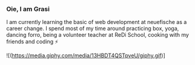 ### Oie, I am Grasi 

I am currently learning the basic of web development at neuefische as a career change. I spend most of my time around practicing box, yoga, dancing forro, being a volunteer teacher at ReDi School, cooking with my friends and coding ⚡

![(https://media.giphy.com/media/13HBDT4QSTpveU/giphy.gif)]



<!--
**grasipacheco/grasipacheco** is a ✨ _special_ ✨ repository because its `README.md` (this file) appears on your GitHub profile.

<img src="https://media.giphy.com/media/LnQjpWaON8nhr21vNW/giphy.gif" width="60">  

Here are some ideas to get you started:

- 🌱 I'm currently learning the basic of web development at neue fische
- 🤔 I’m looking for help with Shell and Markdown. If you stumble upon my profile and have some fun treasure hunt to practice Shell, send me the link :)
- 💬 Ask me about Manaus, Brazilian music and food in general 
- 😄 Pronouns: she/her
-   Fun fact: I decided to live with the person I am living with at the moment based on a five-minute conversation
- 🔭 I’m currently working on ...
- 👯 I’m looking to collaborate on ...
- 📫 How to reach me: ...
-->
